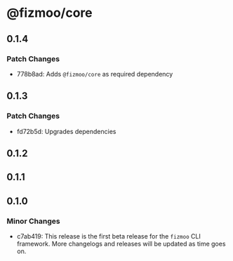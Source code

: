 # @fizmoo/core

## 0.1.4

### Patch Changes

- 778b8ad: Adds `@fizmoo/core` as required dependency

## 0.1.3

### Patch Changes

- fd72b5d: Upgrades dependencies

## 0.1.2

## 0.1.1

## 0.1.0

### Minor Changes

- c7ab419: This release is the first beta release for the `fizmoo` CLI framework. More changelogs and releases will be updated as time goes on.
